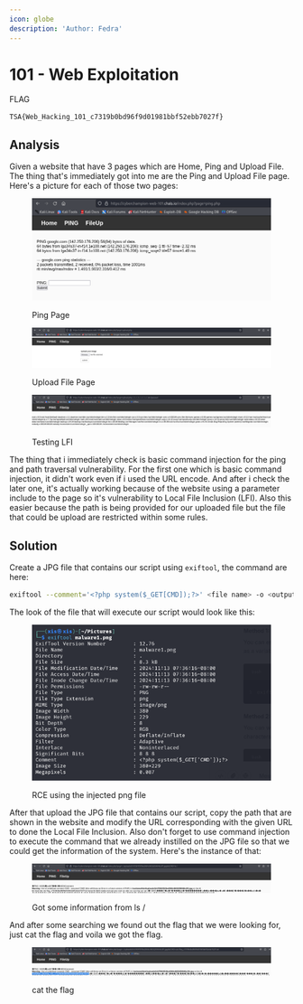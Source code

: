 ```yaml
---
icon: globe
description: 'Author: Fedra'
---
```


# 101 - Web Exploitation

FLAG

```
TSA{Web_Hacking_101_c7319b0bd96f9d01981bbf52ebb7027f}
```

## Analysis

Given a website that have 3 pages which are Home, Ping and Upload File. The thing that's immediately got into me are the Ping and Upload File page. Here's a picture for each of those two pages:

<figure><img src="../../.gitbook/assets/13.png" alt=""><figcaption><p>Ping Page</p></figcaption></figure>

<figure><img src="../../.gitbook/assets/12.png" alt=""><figcaption><p>Upload File Page</p></figcaption></figure>

<figure><img src="../../.gitbook/assets/11.png" alt=""><figcaption><p>Testing LFI</p></figcaption></figure>

The thing that i immediately check is basic command injection for the ping and path traversal vulnerability. For the first one which is basic command injection, it didn't work even if i used the URL encode. And after i check the later one, it's actually working because of the website using a parameter include to the page so it's vulnerability to Local File Inclusion (LFI). Also this easier because the path is being provided for our uploaded file but the file that could be upload are restricted within some rules.

## Solution

Create a JPG file that contains our script using `exiftool`, the command are here:

```sh
exiftool --comment='<?php system($_GET[CMD]);?>' <file name> -o <output of file name>
```

The look of the file that will execute our script would look like this:

<figure><img src="../../.gitbook/assets/17.png" alt=""><figcaption><p>RCE using the injected png file</p></figcaption></figure>

After that upload the JPG file that contains our script, copy the path that are shown in the website and modify the URL corresponding with the given URL to done the Local File Inclusion. Also don't forget to use command injection to execute the command that we already instilled on the JPG file so that we could  get the information of the system. Here's the instance of that:

<figure><img src="../../.gitbook/assets/14.png" alt=""><figcaption><p>Got some information from ls /</p></figcaption></figure>

And after some searching we found out the flag that we were looking for, just cat the flag and voila we got the flag.

<figure><img src="../../.gitbook/assets/15.png" alt=""><figcaption><p>cat the flag</p></figcaption></figure>

